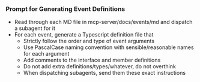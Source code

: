 ### Prompt for Generating Event Definitions
- Read through each MD file in mcp-server/docs/events/md and dispatch a subagent for it
- For each event, generate a Typescript definition file that
  - Strictly follow the order and type of event arguments
  - Use PascalCase naming convention with sensible/reasonable names for each argument
  - Add comments to the interface and member definitions
  - Do not add extra definitions/types/whatever, do not overthink
  - When dispatching subagents, send them these exact instructions